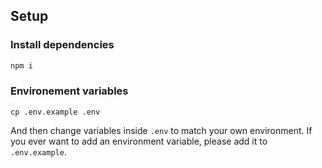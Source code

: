 ## Setup

### Install dependencies

```sh
npm i
```

### Environement variables

```
cp .env.example .env
```

And then change variables inside `.env` to match your own environment.
If you ever want to add an environment variable, please add it to `.env.example`.
